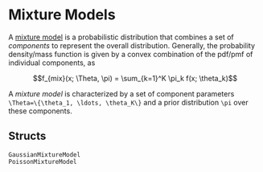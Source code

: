 # Mixture Models

A [mixture model](http://en.wikipedia.org/wiki/Mixture_model) is a probabilistic distribution that combines a set of *components* to represent the overall distribution. Generally, the probability density/mass function is given by a convex combination of the pdf/pmf of individual components, as

```math
f_{mix}(x; \Theta, \pi) = \sum_{k=1}^K \pi_k f(x; \theta_k)
```

A *mixture model* is characterized by a set of component parameters ``\Theta=\{\theta_1, \ldots, \theta_K\}`` and a prior distribution ``\pi`` over these components.

## Structs
```@docs
GaussianMixtureModel
PoissonMixtureModel
```